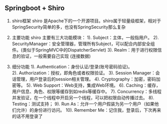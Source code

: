 ## Springboot + Shiro
1.  shiro框架
shiro 是Apache下的一个开源项目。shiro属于轻量级框架，相对于SpringSecurity简单的多，也没有SpringSecurity那么复杂

2.  主要功能
shiro 主要有三大功能模块：
1). Subject：主体，一般指用户。
2). SecurityManager：安全管理器，管理所有Subject，可以配合内部安全组件。(类似于SpringMVC中的DispatcherServlet)
3). Realm：用于进行权限信息的验证，一般需要自己实现  (连接数据)

3.  细分功能
1). Authentication：身份认证/登录(账号密码验证)。                                                                                                                                                                                                                                                                                                                             
2). Authorization：授权，即角色或者权限验证。
3). Session Manager：会话管理，用户登录后的session相关管理。
4). Cryptography：加密，密码加密等。
5). Web Support：Web支持，集成Web环境。
6). Caching：缓存，用户信息、角色、权限等缓存到如redis等缓存中。
7). Concurrency：多线程并发验证，在一个线程中开启另一个线程，可以把权限自动传播过去。
8). Testing：测试支持；
9). Run As：允许一个用户假装为另一个用户（如果他们允许）的身份进行访问。
10). Remember Me：记住我，登录后，下次再来的话不用登录了
